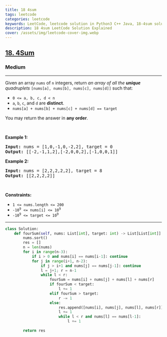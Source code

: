 ```yaml
---
title: 18 4sum
tags: leetcode
categories: leetcode
keywords: LeetCode, leetcode solution in Python3 C++ Java, 18-4sum solution
description: 18 4sum LeetCode Solution Explained
cover: /assets/img/leetcode-cover-img.webp
---
```



<h2><a href="https://leetcode.com/problems/4sum/">18. 4Sum</a></h2><h3>Medium</h3><hr><div><p>Given an array <code>nums</code> of <code>n</code> integers, return <em>an array of all the <strong>unique</strong> quadruplets</em> <code>[nums[a], nums[b], nums[c], nums[d]]</code> such that:</p>

<ul>
	<li><code>0 &lt;= a, b, c, d&nbsp;&lt; n</code></li>
	<li><code>a</code>, <code>b</code>, <code>c</code>, and <code>d</code> are <strong>distinct</strong>.</li>
	<li><code>nums[a] + nums[b] + nums[c] + nums[d] == target</code></li>
</ul>

<p>You may return the answer in <strong>any order</strong>.</p>

<p>&nbsp;</p>
<p><strong>Example 1:</strong></p>

<pre><strong>Input:</strong> nums = [1,0,-1,0,-2,2], target = 0
<strong>Output:</strong> [[-2,-1,1,2],[-2,0,0,2],[-1,0,0,1]]
</pre>

<p><strong>Example 2:</strong></p>

<pre><strong>Input:</strong> nums = [2,2,2,2,2], target = 8
<strong>Output:</strong> [[2,2,2,2]]
</pre>

<p>&nbsp;</p>
<p><strong>Constraints:</strong></p>

<ul>
	<li><code>1 &lt;= nums.length &lt;= 200</code></li>
	<li><code>-10<sup>9</sup> &lt;= nums[i] &lt;= 10<sup>9</sup></code></li>
	<li><code>-10<sup>9</sup> &lt;= target &lt;= 10<sup>9</sup></code></li>
</ul>
</div>

---




```python
class Solution:
    def fourSum(self, nums: List[int], target: int) -> List[List[int]]:
        nums.sort()
        res = []
        n = len(nums)
        for i in range(n-3):
            if i > 0 and nums[i] == nums[i-1]: continue
            for j in range(i+1, n-2):
                if j > i+1 and nums[j] == nums[j-1]: continue
                l = j+1; r = n-1
                while l < r:
                    fourSum = nums[i] + nums[j] + nums[l] + nums[r]
                    if fourSum < target:
                        l += 1
                    elif fourSum > target:
                        r -= 1
                    else:
                        res.append([nums[i], nums[j], nums[l], nums[r]])
                        l += 1
                        while l < r and nums[l] == nums[l-1]:
                            l += 1
        
        return res
```
